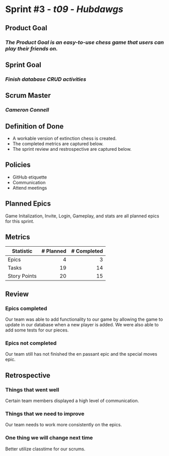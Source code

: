 # Sprint #3 - *t09* - *Hubdawgs*

## Product Goal

### *The Product Goal is an easy-to-use chess game that users can play their friends on.*

## Sprint Goal

### *Finish database CRUD activities*

## Scrum Master

### *Cameron Connell*

## Definition of Done

* A workable version of extinction chess is created.
* The completed metrics are captured below.
* The sprint review and restrospective are captured below.

## Policies

* GitHub etiquette
* Communication
* Attend meetings

## Planned Epics
Game Initalization, Invite, Login, Gameplay, and stats are all planned epics for this sprint.

## Metrics

| Statistic | # Planned | # Completed |
| --- | ---: | ---: |
| Epics | 4 | 3 |
| Tasks | 19 | 14 | 
| Story Points | 20 | 15 | 

## Review

### Epics completed
Our team was able to add functionality to our game by allowing the game to update in our database when a new player is added. We were also able to add some tests for our pieces. 

### Epics not completed
Our team still has not finished the en passant epic and the special moves epic.

## Retrospective

### Things that went well
Certain team members displayed a high level of communication.

### Things that we need to improve
Our team needs to work more consistently on the epics.

### One thing we will change next time
Better utilize classtime for our scrums.
